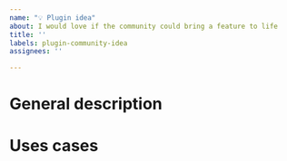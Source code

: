 ```yaml
---
name: "💡 Plugin idea"
about: I would love if the community could bring a feature to life
title: ''
labels: plugin-community-idea
assignees: ''

---
```


<!--

The best way to extend the Swarm functionality is through plugins. If you have a plugin idea that you would like to see others implement, you can write it here so that others can find it and implement it.

-->

# General description
<!-- I would like to be able to … -->

# Uses cases
<!-- 1. With a keybinding I would like to … -->

<!-- 2. Invoked from a pipe it will … -->
